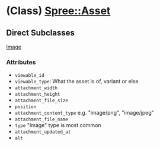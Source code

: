 
# (Class) [Spree::Asset](http://m.gymplayer.com/asset.rb)

## Direct Subclasses
[Image](Image.md)

### Attributes
* `viewable_id`
* `viewable_type`: What the asset is of, variant or else
* `attachment_width`
* `attachment_height`
* `attachment_file_size`
* `position`
* `attachment_content_type` e.g. "image/png", "image/jpeg"
* `attachment_file_name`
* `type` "Image" type is most common
* `attachment_updated_at`
* `alt`
